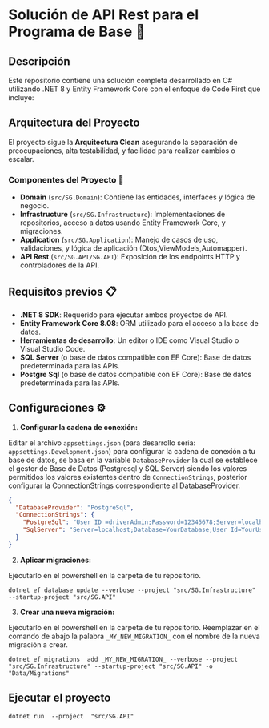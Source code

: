 # Solución de API Rest para el Programa de Base   🚀

## Descripción

Este repositorio contiene una solución completa desarrollado en C# utilizando .NET 8 y Entity Framework Core con el enfoque de Code First que incluye:

## Arquitectura del Proyecto

El proyecto sigue la **Arquitectura Clean**  asegurando la separación de preocupaciones, alta testabilidad, y facilidad para realizar cambios o escalar.

### Componentes del Proyecto  📁
  - **Domain** (`src/SG.Domain`): Contiene las entidades, interfaces y lógica de negocio.
  - **Infrastructure** (`src/SG.Infrastructure`): Implementaciones de repositorios, acceso a datos usando Entity Framework Core, y migraciones.
  - **Application** (`src/SG.Application`): Manejo de casos de uso, validaciones, y lógica de aplicación (Dtos,ViewModels,Automapper).
  - **API Rest** (`src/SG.API/SG.API`): Exposición de los endpoints HTTP y controladores de la API.

## Requisitos previos 📋

- **.NET 8 SDK**: Requerido para ejecutar ambos proyectos de API.
- **Entity Framework Core 8.08**: ORM utilizado para el acceso a la base de datos.
- **Herramientas de desarrollo**: Un editor o IDE como Visual Studio o Visual Studio Code.
- **SQL Server** (o base de datos compatible con EF Core): Base de datos predeterminada para las APIs.
- **Postgre Sql** (o base de datos compatible con EF Core): Base de datos predeterminada para las APIs.

## Configuraciones ⚙️

1. **Configurar la cadena de conexión:**

Editar el archivo `appsettings.json` (para desarrollo seria: `appsettings.Development.json`) para configurar la cadena de conexión a tu base de datos, se basa en la variable `DatabaseProvider` la cual se establece el gestor de Base de Datos (Postgresql y SQL Server) siendo los valores permitidos los valores existentes dentro de `ConnectionStrings`, posterior configurar la ConnectionStrings correspondiente al DatabaseProvider.
```json
{
  "DatabaseProvider": "PostgreSql", 
  "ConnectionStrings": {
    "PostgreSql": "User ID =driverAdmin;Password=12345678;Server=localhost;Port=5432;Database=SampleDriverDb; Integrated Security=true;Pooling=true;",
    "SqlServer": "Server=localhost;Database=YourDatabase;User Id=YourUsername;Password=XXXX;"
  }  
}
```

2. **Aplicar migraciones:**

Ejecutarlo en el powershell en la carpeta de tu repositorio. 
```
dotnet ef database update --verbose --project "src/SG.Infrastructure" --startup-project "src/SG.API"
```

3. **Crear una nueva migración:**

Ejecutarlo en el powershell en la carpeta de tu repositorio. Reemplazar en el comando de abajo la palabra `_MY_NEW_MIGRATION_` con el nombre de la nueva migración a crear.

```
dotnet ef migrations  add _MY_NEW_MIGRATION_ --verbose --project "src/SG.Infrastructure" --startup-project "src/SG.API" -o "Data/Migrations"
```


## Ejecutar el proyecto
```
dotnet run  --project  "src/SG.API" 
```
<!-- 
Acceder al swagger: 

http://localhost:5203/swagger/index.html

APi dev:

http://localhost:5203/api/home -->